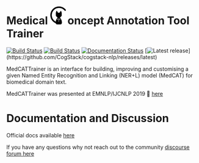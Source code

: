  # Medical <img src="https://github.com/CogStack/cogstack-nlp/blob/main/media/cat-logo.png?raw=true" width=45>oncept Annotation Tool Trainer

[![Build Status](https://github.com/CogStack/cogstack-nlp/actions/workflows/medcat-trainer_qa.yml/badge.svg?branch=main)](https://github.com/CogStack/cogstack-nlp/actions/workflows/medcat-trainer_qa.yml?query=branch%3Amain)
[![Build Status](https://github.com/CogStack/cogstack-nlp/actions/workflows/medcat-trainer_release.yml/badge.svg)](https://github.com/CogStack/cogstack-nlp/actions/workflows/medcat-trainer_release.yml)
[![Documentation Status](https://readthedocs.org/projects/cogstack-nlp-medcat-trainer/badge/?version=latest)](https://readthedocs.org/projects/cogstack-nlp-medcat-trainer/badge/?version=latest)
[![Latest release](https://img.shields.io/github/v/release/CogStack/cogstack-nlp?filter=medcat-trainer/*)](https://github.com/CogStack/cogstack-nlp/releases/latest)

MedCATTrainer is an interface for building, improving and customising a given Named Entity Recognition
and Linking (NER+L) model (MedCAT) for biomedical domain text.

MedCATTrainer was presented at EMNLP/IJCNLP 2019 :tada:
[here](https://www.aclweb.org/anthology/D19-3024.pdf)

# Documentation and Discussion

Official docs available [here](https://docs.cogstack.org/projects/medcat-trainer)

If you have any questions why not reach out to the community [discourse forum here](https://discourse.cogstack.org/)

